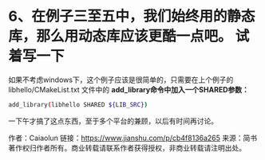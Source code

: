 # 6、在例子三至五中，我们始终用的静态库，那么用动态库应该更酷一点吧。 试着写一下

如果不考虑windows下，这个例子应该是很简单的，只需要在上个例子的 libhello/CMakeList.txt 文件中的
 **add_library命令中加入一个SHARED参数：**



```bash
add_library(libhello SHARED ${LIB_SRC})
```

一下午才搞了这点东西，至于多个平台的兼顾，以后有时间再讨论。



作者：Caiaolun
链接：https://www.jianshu.com/p/cb4f8136a265
来源：简书
著作权归作者所有。商业转载请联系作者获得授权，非商业转载请注明出处。